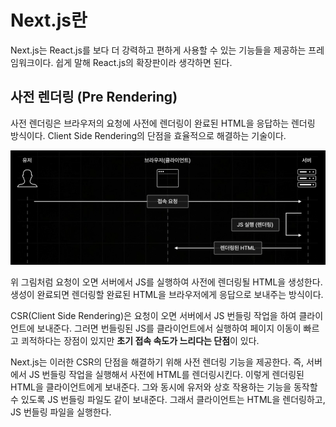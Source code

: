 # Next.js란

Next.js는 React.js를 보다 더 강력하고 편하게 사용할 수 있는 기능들을 제공하는 프레임워크이다. 쉽게 말해 React.js의 확장판이라 생각하면 된다.

## 사전 렌더링 (Pre Rendering)

사전 렌더링은 브라우저의 요청에 사전에 렌더링이 완료된 HTML을 응답하는 렌더링 방식이다. Client Side Rendering의 단점을 효율적으로 해결하는 기술이다.

![next1](./images/next1.png)

위 그림처럼 요청이 오면 서버에서 JS를 실행하여 사전에 렌더링될 HTML을 생성한다. 생성이 완료되면 렌더링할 완료된 HTML을 브라우저에게 응답으로 보내주는 방식이다.

CSR(Client Side Rendering)은 요청이 오면 서버에서 JS 번들링 작업을 하여 클라이언트에 보내준다. 그러면 번들링된 JS를 클라이언트에서 실행하여 페이지 이동이 빠르고 쾨적하다는 장점이 있지만 **초기 접속 속도가 느리다는 단점**이 있다.

Next.js는 이러한 CSR의 단점을 해결하기 위해 사전 렌더링 기능을 제공한다. 즉, 서버에서 JS 번들링 작업을 실행해서 사전에 HTML를 렌더링시킨다. 이렇게 렌더링된 HTML을 클라이언트에게 보내준다. 그와 동시에 유저와 상호 작용하는 기능을 동작할 수 있도록 JS 번들링 파일도 같이 보내준다. 그래서 클라이언트는 HTML을 렌더링하고, JS 번들링 파일을 실행한다.
